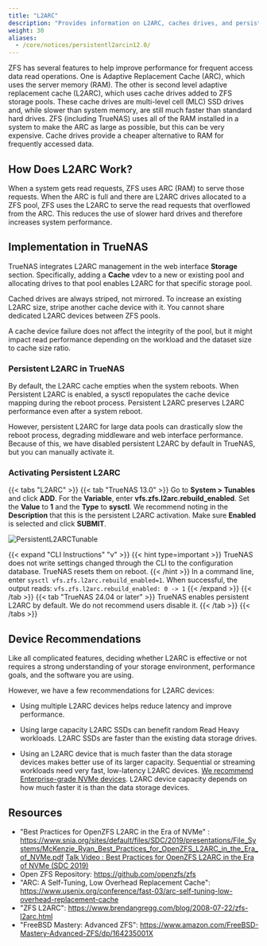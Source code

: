 ```yaml
---
title: "L2ARC"
description: "Provides information on L2ARC, caches drives, and persistent L2ARC implementations in TrueNAS."
weight: 30
aliases:
  - /core/notices/persistentl2arcin12.0/
---
```


ZFS has several features to help improve performance for frequent access data read operations.
One is Adaptive Replacement Cache (ARC), which uses the server memory (RAM).
The other is second level adaptive replacement cache (L2ARC), which uses cache drives added to ZFS storage pools.
These cache drives are multi-level cell (MLC) SSD drives and, while slower than system memory, are still much faster than standard hard drives.
ZFS (including TrueNAS) uses all of the RAM installed in a system to make the ARC as large as possible, but this can be very expensive.
Cache drives provide a cheaper alternative to RAM for frequently accessed data.

## How Does L2ARC Work?

When a system gets read requests, ZFS uses ARC (RAM) to serve those requests.
When the ARC is full and there are L2ARC drives allocated to a ZFS pool, ZFS uses the L2ARC to serve the read requests that overflowed from the ARC.
This reduces the use of slower hard drives and therefore increases system performance.

## Implementation in TrueNAS

TrueNAS integrates L2ARC management in the web interface **Storage** section.
Specifically, adding a **Cache** vdev to a new or existing pool and allocating drives to that pool enables L2ARC for that specific storage pool.

Cached drives are always striped, not mirrored.
To increase an existing L2ARC size, stripe another cache device with it.
You cannot share dedicated L2ARC devices between ZFS pools.

A cache device failure does not affect the integrity of the pool, but it might impact read performance depending on the workload and the dataset size to cache size ratio.

### Persistent L2ARC in TrueNAS

By default, the L2ARC cache empties when the system reboots.
When Persistent L2ARC is enabled, a sysctl repopulates the cache device mapping during the reboot process.
Persistent L2ARC preserves L2ARC performance even after a system reboot.

However, persistent L2ARC for large data pools can drastically slow the reboot process, degrading middleware and web interface performance.
Because of this, we have disabled persistent L2ARC by default in TrueNAS, but you can manually activate it.

### Activating Persistent L2ARC

{{< tabs "L2ARC" >}}
{{< tab "TrueNAS 13.0" >}}
Go to **System > Tunables** and click **ADD**.
For the **Variable**, enter **vfs.zfs.l2arc.rebuild_enabled**. Set the **Value** to **1** and the **Type** to **sysctl**.
We recommend noting in the **Description** that this is the persistent L2ARC activation.
Make sure **Enabled** is selected and click **SUBMIT**.

![PersistentL2ARCTunable](/images/CORE/System/SystemTunablesL2ARCRebuild.png "Persistent L2ARC Activation")

{{< expand "CLI Instructions" "v" >}}
{{< hint type=important >}}
TrueNAS does not write settings changed through the CLI to the configuration database. TrueNAS resets them on reboot.
{{< /hint >}}
In a command line, enter `sysctl vfs.zfs.l2arc.rebuild_enabled=1`.
When successful, the output reads: `vfs.zfs.l2arc.rebuild_enabled: 0 -> 1`
{{< /expand >}}
{{< /tab >}}
{{< tab "TrueNAS 24.04 or later" >}}
TrueNAS enables persistent L2ARC by default. We do not recommend users disable it.
{{< /tab >}}
{{< /tabs >}}

## Device Recommendations

Like all complicated features, deciding whether L2ARC is effective or not requires a strong understanding of your storage environment, performance goals, and the software you are using.

However, we have a few recommendations for L2ARC devices:

* Using multiple L2ARC devices helps reduce latency and improve performance.

* Using large capacity L2ARC SSDs can benefit random Read Heavy workloads. L2ARC SSDs are faster than the existing data storage drives.

* Using an L2ARC device that is much faster than the data storage devices makes better use of its larger capacity.
  Sequential or streaming workloads need very fast, low-latency L2ARC devices.
  [We recommend Enterprise-grade NVMe devices](https://www.snia.org/sites/default/files/SDC/2019/presentations/File_Systems/McKenzie_Ryan_Best_Practices_for_OpenZFS_L2ARC_in_the_Era_of_NVMe.pdf). L2ARC device capacity depends on how much faster it is than the data storage devices.


## Resources

* "Best Practices for OpenZFS L2ARC in the Era of NVMe" : https://www.snia.org/sites/default/files/SDC/2019/presentations/File_Systems/McKenzie_Ryan_Best_Practices_for_OpenZFS_L2ARC_in_the_Era_of_NVMe.pdf [Talk Video : Best Practices for OpenZFS L2ARC in the Era of NVMe (SDC 2019)](https://www.youtube.com/watch?v=yHgSU6iqrlE)
* Open ZFS Repository: https://github.com/openzfs/zfs
* "ARC: A Self-Tuning, Low Overhead Replacement Cache": https://www.usenix.org/conference/fast-03/arc-self-tuning-low-overhead-replacement-cache
* "ZFS L2ARC": https://www.brendangregg.com/blog/2008-07-22/zfs-l2arc.html
* "FreeBSD Mastery: Advanced ZFS": https://www.amazon.com/FreeBSD-Mastery-Advanced-ZFS/dp/164235001X
